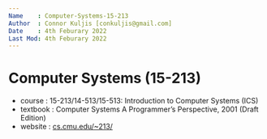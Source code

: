 ```yaml
---
Name 	: Computer-Systems-15-213
Author 	: Connor Kuljis [conkuljis@gmail.com]
Date 	: 4th Feburary 2022
Last Mod: 4th Feburary 2022
---
```



# Computer Systems (15-213) 
- course 	: 15-213/14-513/15-513: Introduction to Computer Systems (ICS)
- textbook 	: Computer Systems A Programmer’s Perspective, 2001 (Draft Edition)
- website 	: [cs.cmu.edu/~213/](https://www.cs.cmu.edu/~213/)
